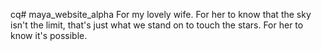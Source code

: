 cq# maya_website_alpha
For my lovely wife.
For her to know that the sky isn't the limit, that's just what we stand on to touch the stars.
For her to know it's possible.